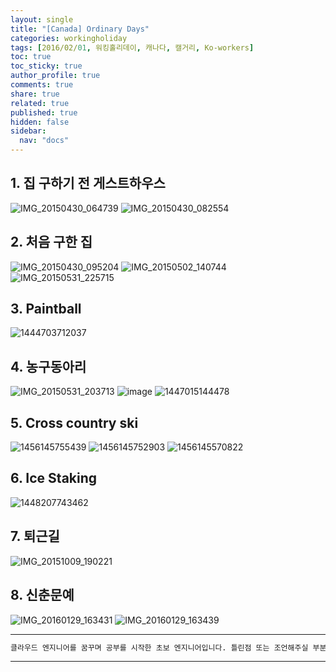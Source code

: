 ```yaml
---
layout: single
title: "[Canada] Ordinary Days"
categories: workingholiday
tags: [2016/02/01, 워킹홀리데이, 캐나다, 캘거리, Ko-workers]
toc: true
toc_sticky: true
author_profile: true
comments: true
share: true
related: true
published: true
hidden: false
sidebar:
  nav: "docs"
---
```


## 1. 집 구하기 전 게스트하우스

![IMG_20150430_064739](https://user-images.githubusercontent.com/124491456/230725518-829c618f-dbad-49b6-afbd-195859b3f99a.jpg)
![IMG_20150430_082554](https://user-images.githubusercontent.com/124491456/230725520-acaa511c-71b9-4ba1-9fa2-8e2779e8b038.jpg)

## 2. 처음 구한 집

![IMG_20150430_095204](https://user-images.githubusercontent.com/124491456/230725536-696bbe28-d606-4ec5-add7-316c64b34e17.jpg)
![IMG_20150502_140744](https://user-images.githubusercontent.com/124491456/230725555-7a919890-bd14-4163-96a5-e848f17a3e55.jpg)
![IMG_20150531_225715](https://user-images.githubusercontent.com/124491456/230725595-e01b21de-4586-44a7-a041-37057973f153.jpg)

## 3. Paintball

![1444703712037](https://user-images.githubusercontent.com/124491456/230725124-967ce1af-a10c-4381-bc13-c1f542090ceb.jpeg)

## 4. 농구동아리

![IMG_20150531_203713](https://user-images.githubusercontent.com/124491456/230725586-81a15bed-21d1-4735-b142-8a014a3b624a.jpg)
![image](https://user-images.githubusercontent.com/124491456/230725819-3c5189fc-868e-4399-9c04-3fe770f9cd99.png)
![1447015144478](https://user-images.githubusercontent.com/124491456/230725146-96d21365-050d-41f1-a608-67a1a772bd9f.jpeg)

## 5. Cross country ski

![1456145755439](https://user-images.githubusercontent.com/124491456/230725208-af5aa962-b27f-44e6-9708-49912ae22879.jpeg)
![1456145752903](https://user-images.githubusercontent.com/124491456/230725220-45f683d1-66aa-473d-876e-ce6dc51f8830.jpeg)
![1456145570822](https://user-images.githubusercontent.com/124491456/230725224-d958bf7b-466c-4c49-a079-548a4a0a48cf.jpeg)

## 6. Ice Staking

![1448207743462](https://user-images.githubusercontent.com/124491456/230725235-b338442a-7a55-4b15-b014-97c523c555dd.jpeg)

## 7. 퇴근길

![IMG_20151009_190221](https://user-images.githubusercontent.com/124491456/230725697-1f758f03-8a5c-4ec7-ac32-feadba42328c.jpg)

## 8. 신춘문예

![IMG_20160129_163431](https://user-images.githubusercontent.com/124491456/230725760-1d4dbd37-d72d-42dc-86db-c4d2ce3b0576.jpg)
![IMG_20160129_163439](https://user-images.githubusercontent.com/124491456/230725761-d05bb8f8-92d5-4727-9721-5f692fd0704d.jpg)

---

```bash
클라우드 엔지니어를 꿈꾸며 공부를 시작한 초보 엔지니어입니다. 틀린점 또는 조언해주실 부분이 있으시면 친절하게 댓글 부탁드립니다. 방문해 주셔서 감사합니다 :)
```

---
